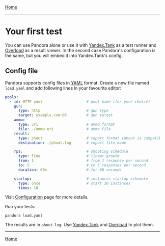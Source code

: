 [Home](../index.md)

---

# Your first test

You can use Pandora alone or use it with [Yandex.Tank](https://yandextank.readthedocs.io/en/latest/core_and_modules.html#pandora) as a test runner and [Overload](https://overload.yandex.net) as a result viewer. In the second case Pandora's configuration is the same, but you will embed it into Yandex.Tank's config.

## Config file

Pandora supports config files in [YAML](https://en.wikipedia.org/wiki/YAML) format. Create a new file named `load.yaml` and add following lines in your favourite editor:

```yaml
pools:
  - id: HTTP pool                    # pool name (for your choice)
    gun:
      type: http                     # gun type
      target: example.com:80         # gun target
    ammo:
      type: uri                      # ammo format
      file: ./ammo.uri               # ammo File
    result:
      type: phout                    # report format (phout is compatible with Yandex.Tank)
      destination: ./phout.log       # report file name

    rps:                             # shooting schedule
      type: line                     # linear growth
      from: 1                        # from 1 response per second
      to: 5                          # to 5 responses per second
      duration: 60s                  # for 60 seconds

    startup:                         # instances startup schedule
      type: once                     # start 10 instances
      times: 10
```

Visit [Configuration](config.md) page for more details.


Run your tests:

```
pandora load.yaml
```

The results are in `phout.log`. Use [Yandex.Tank](https://yandextank.readthedocs.io/en/latest/core_and_modules.html#pandora) and [Overload](https://overload.yandex.net) to plot them.

---

[Home](../index.md)
